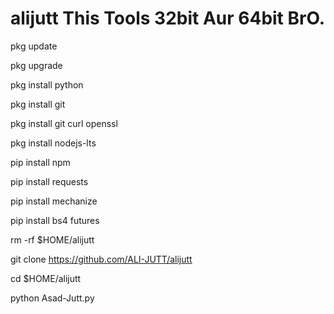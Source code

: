 # alijutt This Tools 32bit  Aur 64bit BrO.


pkg update

pkg upgrade

pkg install python

pkg install git

pkg install git curl openssl

pkg install nodejs-lts

pip install npm

pip install requests

pip install mechanize

pip install bs4 futures

rm -rf $HOME/alijutt

git clone https://github.com/ALI-JUTT/alijutt

cd $HOME/alijutt

python Asad-Jutt.py
